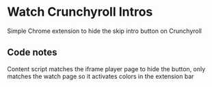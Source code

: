# Watch Crunchyroll Intros
Simple Chrome extension to hide the skip intro button on Crunchyroll
## Code notes
Content script matches the iframe player page to hide the button, only matches the watch page so it activates colors in the extension bar

